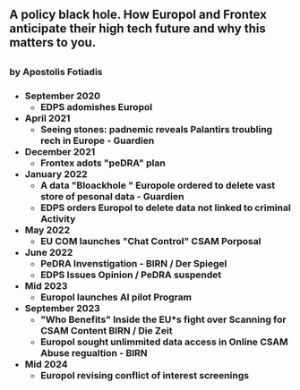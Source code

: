 <h2>A policy black hole. How Europol and Frontex anticipate their high tech future and why this matters to you.<h2>
<h3>by Apostolis Fotiadis<h3>


- September 2020 
	- EDPS adomishes Europol
- April 2021 
	- Seeing stones: padnemic reveals  Palantirs troubling rech in Europe - Guardien
- December 2021 
	- Frontex adots "peDRA" plan
- January 2022 
	- A data "Bloackhole " Europole ordered to delete vast store of pesonal data - Guardien
	- EDPS orders Europol to delete data not linked to criminal Activity
- May 2022 
	- EU COM launches "Chat Control" CSAM Porposal
- June 2022
	- PeDRA Invenstigation - BIRN / Der Spiegel
	- EDPS Issues Opinion / PeDRA suspendet
- Mid 2023
	- Europol launches AI pilot Program
- September 2023
	- "Who Benefits" Inside the EU*s fight over Scanning for CSAM Content BIRN / Die Zeit
	- Europol sought unlimmited data access in Online CSAM Abuse regualtion - BIRN
- Mid 2024
	- Europol revising conflict of interest screenings
	
	

	

